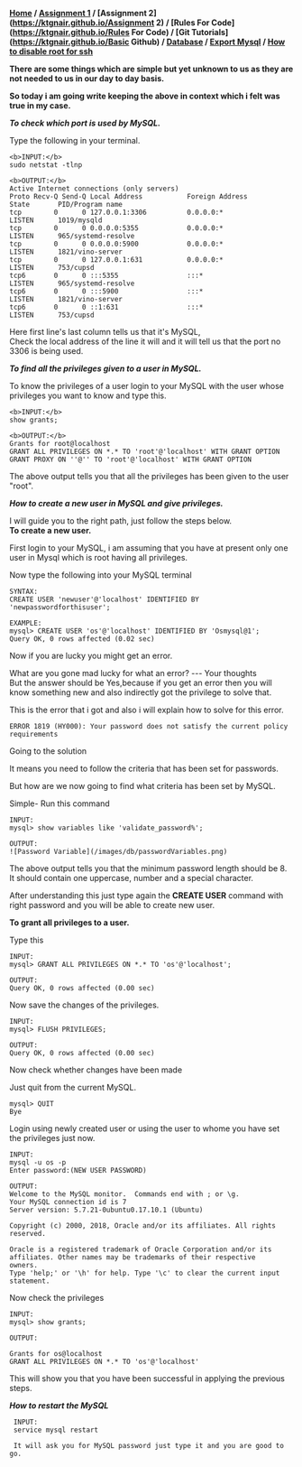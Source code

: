 **[Home](https://ktgnair.github.io/) / [Assignment 1](https://ktgnair.github.io/) / [Assignment 2](https://ktgnair.github.io/Assignment 2) / [Rules For Code](https://ktgnair.github.io/Rules For Code) / [Git Tutorials](https://ktgnair.github.io/Basic Github) / [Database](https://ktgnair.github.io/Database) / [Export Mysql](http://ktgnair.github.io/ExportMysql) / [How to disable root for ssh](http://ktgnair.github.io/DisableRoot)**  

**There are some things which are simple but yet unknown to us as they are not needed to us in our day to day basis.**  

**So today i am going write keeping the above in context which i felt was true in my case.**  

*__To check which port is used by MySQL.__*   

Type the following in your terminal.  
```  
<b>INPUT:</b>   
sudo netstat -tlnp  
```  

```  
<b>OUTPUT:</b>  
Active Internet connections (only servers)  
Proto Recv-Q Send-Q Local Address           Foreign Address         State       PID/Program name     
tcp        0      0 127.0.0.1:3306          0.0.0.0:*               LISTEN      1019/mysqld           
tcp        0      0 0.0.0.0:5355            0.0.0.0:*               LISTEN      965/systemd-resolve  
tcp        0      0 0.0.0.0:5900            0.0.0.0:*               LISTEN      1821/vino-server    
tcp        0      0 127.0.0.1:631           0.0.0.0:*               LISTEN      753/cupsd           
tcp6       0      0 :::5355                 :::*                    LISTEN      965/systemd-resolve   
tcp6       0      0 :::5900                 :::*                    LISTEN      1821/vino-server    
tcp6       0      0 ::1:631                 :::*                    LISTEN      753/cupsd           
```  

Here first line's last column tells us that it's MySQL,  
Check the local address of the line it will and it will tell us that the port no 3306 is being used.    

*__To find all the privileges given to a user in MySQL.__*  

To know the privileges of a user login to your MySQL with the user whose privileges you want to know and type this.  
```  
<b>INPUT:</b>    
show grants;  
```  

```  
<b>OUTPUT:</b>  
Grants for root@localhost     
GRANT ALL PRIVILEGES ON *.* TO 'root'@'localhost' WITH GRANT OPTION   
GRANT PROXY ON ''@'' TO 'root'@'localhost' WITH GRANT OPTION    
```  

The above output tells you that all the privileges has been given to the user "root".  

*__How to create a new user in MySQL and give privileges.__*  

I will guide you to the right path, just follow the steps below.  
**To create a new user.**  

First login to your MySQL, i am assuming that you have at present only one user in Mysql which is root having all privileges.  

Now type the following into your MySQL terminal  
```  
SYNTAX:  
CREATE USER 'newuser'@'localhost' IDENTIFIED BY 'newpasswordforthisuser';  

EXAMPLE:  
mysql> CREATE USER 'os'@'localhost' IDENTIFIED BY 'Osmysql@1';   
Query OK, 0 rows affected (0.02 sec)  
```  

Now if you are lucky you might get an error.  

What are you gone mad lucky for what an error?  --- Your thoughts   
But the answer should be Yes,because if you get an error then you will know something new and also indirectly got the privilege to solve that.    

This is the error that i got and also i will explain how to solve for this error.  
 ```  
ERROR 1819 (HY000): Your password does not satisfy the current policy requirements  
```  

Going to the solution  

It means you need to follow the criteria that has been set for passwords.  

But how are we now going to find what criteria has been set by MySQL.  

Simple-  Run this command   
```  
INPUT:  
mysql> show variables like 'validate_password%';  
```  

```  
OUTPUT: 
![Password Variable](/images/db/passwordVariables.png)  
```  

The above output tells you that the minimum password length should be 8.  
It should contain one uppercase, number and a special character.  

After understanding this just type again the **CREATE USER** command with right password and you will be able to create new user.  

**To grant all privileges to a user.**  

Type this  
```  
INPUT:  
mysql> GRANT ALL PRIVILEGES ON *.* TO 'os'@'localhost';  

OUTPUT:  
Query OK, 0 rows affected (0.00 sec)  
```  

Now save the changes of the privileges.  
```  
INPUT:  
mysql> FLUSH PRIVILEGES;  

OUTPUT:  
Query OK, 0 rows affected (0.00 sec)  
```  

Now check whether changes have been made   

Just quit from the current MySQL.  
```  
mysql> QUIT  
Bye  
```  

Login using newly created user or using the user to whome you have set the privileges just now.  
```  
INPUT:  
mysql -u os -p  
Enter password:(NEW USER PASSWORD)  

OUTPUT:  
Welcome to the MySQL monitor.  Commands end with ; or \g.  
Your MySQL connection id is 7  
Server version: 5.7.21-0ubuntu0.17.10.1 (Ubuntu)  

Copyright (c) 2000, 2018, Oracle and/or its affiliates. All rights reserved.  

Oracle is a registered trademark of Oracle Corporation and/or its  
affiliates. Other names may be trademarks of their respective  
owners.  
Type 'help;' or '\h' for help. Type '\c' to clear the current input statement.  
```  

Now check the privileges  
```  
INPUT:  
mysql> show grants;  

OUTPUT:  

Grants for os@localhost  
GRANT ALL PRIVILEGES ON *.* TO 'os'@'localhost' 
```  
This will show you that you have been successful in applying the previous steps.  

*__How to restart the MySQL__*  

```  
 INPUT:  
 service mysql restart  
 
 It will ask you for MySQL password just type it and you are good to go.  
 ```  
 
